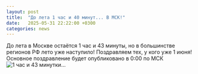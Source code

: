 ```yaml
---
layout: post
title:  "До лета 1 час и 40 минут... В МСК!"
date:   2025-05-31 22:22:00 +0300
categories: news
---  
```

До лета в Москве остаётся 1 час и 43 минуты, но в большинстве регионов РФ лето уже наступило! Поздравляем тех, у кого уже 1 июня! Основное поздравление будет опубликовано в 0:00 по МСК
![1 час и 43 минутки...](https://github.com/user-attachments/assets/5227d1cd-4d1c-4608-a51d-3f3e997f623f)
